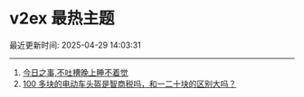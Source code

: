 # v2ex 最热主题

最近更新时间: 2025-04-29 14:03:31

--- 
1. [今日之事,不吐槽晚上睡不着觉](https://www.v2ex.com/t/1128760) 
2. [100 多块的电动车头盔是智商税吗，和一二十块的区别大吗？](https://www.v2ex.com/t/1128764) 
